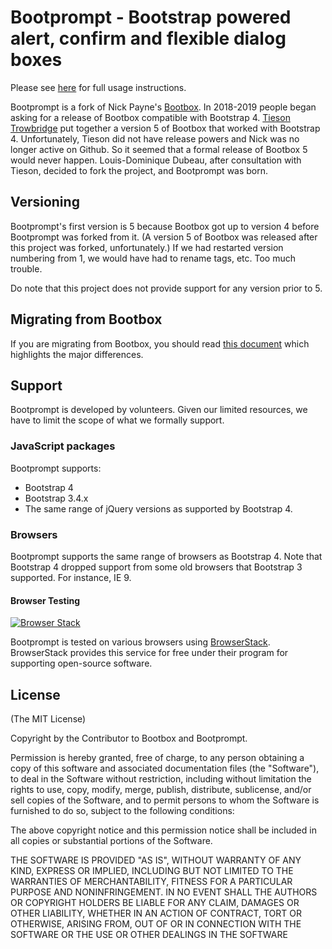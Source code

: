 # Bootprompt - Bootstrap powered alert, confirm and flexible dialog boxes

Please see [here](https://lddubeau.github.io/bootprompt/) for full usage instructions.

Bootprompt is a fork of Nick Payne's
[Bootbox](https://github.com/makeusabrew/bootbox). In 2018-2019 people began
asking for a release of Bootbox compatible with Bootstrap 4. [Tieson
Trowbridge](https://github.com/tiesont) put together a version 5 of Bootbox that
worked with Bootstrap 4. Unfortunately, Tieson did not have release powers and
Nick was no longer active on Github. So it seemed that a formal release of
Bootbox 5 would never happen. Louis-Dominique Dubeau, after consultation with
Tieson, decided to fork the project, and Bootprompt was born.

## Versioning

Bootprompt's first version is 5 because Bootbox got up to version 4 before
Bootprompt was forked from it. (A version 5 of Bootbox was released after this
project was forked, unfortunately.) If we had restarted version numbering from
1, we would have had to rename tags, etc. Too much trouble.

Do note that this project does not provide support for any version prior to 5.

## Migrating from Bootbox

If you are migrating from Bootbox, you should read [this
document](./docs/bootbox-to-bootprompt.md) which highlights the major
differences.

## Support

Bootprompt is developed by volunteers. Given our limited resources, we have to
limit the scope of what we formally support.

### JavaScript packages

Bootprompt supports:

* Bootstrap 4
* Bootstrap 3.4.x
* The same range of jQuery versions as supported by Bootstrap 4.

### Browsers

Bootprompt supports the same range of browsers as Bootstrap 4. Note that
Bootstrap 4 dropped support from some old browsers that Bootstrap 3
supported. For instance, IE 9.

#### Browser Testing

[![Browser Stack](https://www.browserstack.com/images/mail/browserstack-logo-footer.png)](https://www.browserstack.com)

Bootprompt is tested on various browsers using
[BrowserStack](https://www.browserstack.com). BrowserStack provides this service
for free under their program for supporting open-source software.

## License

(The MIT License)

Copyright by the Contributor to Bootbox and Bootprompt.

Permission is hereby granted, free of charge, to any person obtaining a copy
of this software and associated documentation files (the "Software"), to deal
in the Software without restriction, including without limitation the rights
to use, copy, modify, merge, publish, distribute, sublicense, and/or sell
copies of the Software, and to permit persons to whom the Software is
furnished to do so, subject to the following conditions:

The above copyright notice and this permission notice shall be included in
all copies or substantial portions of the Software.

THE SOFTWARE IS PROVIDED "AS IS", WITHOUT WARRANTY OF ANY KIND, EXPRESS OR
IMPLIED, INCLUDING BUT NOT LIMITED TO THE WARRANTIES OF MERCHANTABILITY,
FITNESS FOR A PARTICULAR PURPOSE AND NONINFRINGEMENT. IN NO EVENT SHALL THE
AUTHORS OR COPYRIGHT HOLDERS BE LIABLE FOR ANY CLAIM, DAMAGES OR OTHER
LIABILITY, WHETHER IN AN ACTION OF CONTRACT, TORT OR OTHERWISE, ARISING FROM,
OUT OF OR IN CONNECTION WITH THE SOFTWARE OR THE USE OR OTHER DEALINGS IN
THE SOFTWARE
